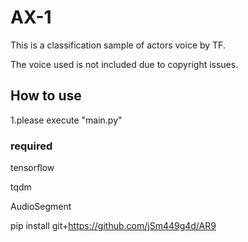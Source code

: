 # AX-1
This is a classification sample of actors voice by TF.

The voice used is not included due to copyright issues.

## How to use
1.please execute "main.py"

### required
tensorflow

tqdm

AudioSegment

pip install git+https://github.com/jSm449g4d/AR9
